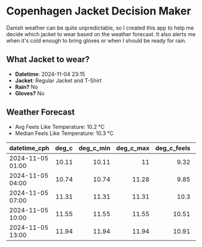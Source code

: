 
# Copenhagen Jacket Decision Maker

Danish weather can be quite unpredictable, so I created this app to help me decide which jacket to wear based on the weather forecast. 
It also alerts me when it's cold enough to bring gloves or when I should be ready for rain.

## What Jacket to wear?

- **Datetime**: 2024-11-04 23:15
- **Jacket**: Regular Jacket and T-Shirt
- **Rain?** No
- **Gloves?** No

## Weather Forecast
- Avg Feels Like Temperature: 10.2 °C
- Median Feels Like Temperature: 10.3 °C

| datetime_cph     |   deg_c |   deg_c_min |   deg_c_max |   deg_c_feels | weather   | wind   | rain   |
|:-----------------|--------:|------------:|------------:|--------------:|:----------|:-------|:-------|
| 2024-11-05 01:00 |   10.11 |       10.11 |       11    |          9.32 | Clouds    | Low    | None   |
| 2024-11-05 04:00 |   10.74 |       10.74 |       11.28 |          9.85 | Clouds    | Low    | None   |
| 2024-11-05 07:00 |   11.31 |       11.31 |       11.31 |         10.3  | Clouds    | Low    | None   |
| 2024-11-05 10:00 |   11.55 |       11.55 |       11.55 |         10.51 | Clouds    | Low    | None   |
| 2024-11-05 13:00 |   11.94 |       11.94 |       11.94 |         10.91 | Clouds    | Low    | None   |
        